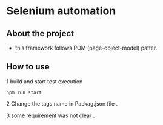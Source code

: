 # Selenium automation

## About the project

* this framework follows POM (page-object-model) patter.


## How to use

1 build and start test execution

`npm run start`

2 Change the tags name in Packag.json file .

3 some requirement was not clear .
